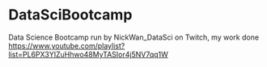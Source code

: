 # DataSciBootcamp
Data Science Bootcamp run by NickWan_DataSci on Twitch, my work done  
https://www.youtube.com/playlist?list=PL6PX3YIZuHhwo48MyTASIor4j5NV7qq1W
